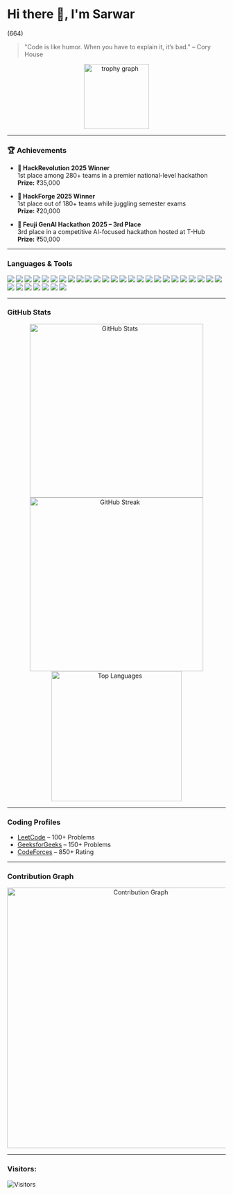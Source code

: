# Hi there 👋, I'm Sarwar
(664)
> "Code is like humor. When you have to explain it, it’s bad." – Cory House

<div align="center">
  <img src="https://github-profile-trophy.vercel.app?username=mohfazam&theme=dracula&column=-1&row=1&margin-w=8&margin-h=8&no-bg=true&no-frame=true&order=4" height="150" alt="trophy graph" />
</div>

---

### 🏆 Achievements

- **🥇 HackRevolution 2025 Winner**  
  1st place among 280+ teams in a premier national-level hackathon  
  **Prize:** ₹35,000

- **🥇 HackForge 2025 Winner**  
  1st place out of 180+ teams while juggling semester exams  
  **Prize:** ₹20,000

- **🥉 Feuji GenAI Hackathon 2025 – 3rd Place**  
  3rd place in a competitive AI-focused hackathon hosted at T-Hub  
  **Prize:** ₹50,000


---

### Languages & Tools
<p align="left">
  <img src="https://img.shields.io/badge/HTML5-E34F26?style=for-the-badge&logo=html5&logoColor=white" />
  <img src="https://img.shields.io/badge/CSS3-1572B6?style=for-the-badge&logo=css3&logoColor=white" />
  <img src="https://img.shields.io/badge/JavaScript-F0DB4F?style=for-the-badge&logo=javascript&logoColor=black" />
  <img src="https://img.shields.io/badge/TypeScript-3178C6?style=for-the-badge&logo=typescript&logoColor=white" />
  <img src="https://img.shields.io/badge/React-61DAFB?style=for-the-badge&logo=react&logoColor=black" />
  <img src="https://img.shields.io/badge/Next.js-000000?style=for-the-badge&logo=nextdotjs&logoColor=white" />
  <img src="https://img.shields.io/badge/Tailwind%20CSS-38B2AC?style=for-the-badge&logo=tailwindcss&logoColor=white" />
  <img src="https://img.shields.io/badge/Node.js-339933?style=for-the-badge&logo=nodedotjs&logoColor=white" />
  <img src="https://img.shields.io/badge/Express.js-000000?style=for-the-badge&logo=express&logoColor=white" />
  <img src="https://img.shields.io/badge/FastAPI-009688?style=for-the-badge&logo=fastapi&logoColor=white" />
  <img src="https://img.shields.io/badge/Web3.js-F16822?style=for-the-badge&logo=web3dotjs&logoColor=white" />
  <img src="https://img.shields.io/badge/Recoil-3578E5?style=for-the-badge&logo=recoil&logoColor=white" />
  <img src="https://img.shields.io/badge/Zod-1A202C?style=for-the-badge&logo=Zod&logoColor=white" />
  <img src="https://img.shields.io/badge/PostgreSQL-336791?style=for-the-badge&logo=postgresql&logoColor=white" />
  <img src="https://img.shields.io/badge/Prisma-2D3748?style=for-the-badge&logo=prisma&logoColor=white" />
  <img src="https://img.shields.io/badge/MongoDB-47A248?style=for-the-badge&logo=mongodb&logoColor=white" />
  <img src="https://img.shields.io/badge/IPFS-65C2CB?style=for-the-badge&logo=ipfs&logoColor=white" />
  <img src="https://img.shields.io/badge/Filecoin-0090FF?style=for-the-badge&logo=filecoin&logoColor=white" />
  <img src="https://img.shields.io/badge/JWT-000000?style=for-the-badge&logo=jsonwebtokens&logoColor=white" />
  <img src="https://img.shields.io/badge/OAuth-00ADEF?style=for-the-badge&logo=oauth&logoColor=white" />
  <img src="https://img.shields.io/badge/WebSockets-010101?style=for-the-badge&logo=websocket&logoColor=white" />
  <img src="https://img.shields.io/badge/WebRTC-333333?style=for-the-badge&logo=webrtc&logoColor=white" />
  <img src="https://img.shields.io/badge/Git-F05032?style=for-the-badge&logo=git&logoColor=white" />
  <img src="https://img.shields.io/badge/GitHub-181717?style=for-the-badge&logo=github&logoColor=white" />
  <img src="https://img.shields.io/badge/Vercel-000000?style=for-the-badge&logo=vercel&logoColor=white" />
  <img src="https://img.shields.io/badge/Digital%20Ocean-0080FF?style=for-the-badge&logo=digitalocean&logoColor=white" />
  <img src="https://img.shields.io/badge/Neon-00D8FF?style=for-the-badge&logo=neon&logoColor=black" />
  <img src="https://img.shields.io/badge/Monorepo-FF6F61?style=for-the-badge&logo=monorepo&logoColor=white" />
  <img src="https://img.shields.io/badge/Turborepo-EF4444?style=for-the-badge&logo=turborepo&logoColor=white" />
  <img src="https://img.shields.io/badge/AWS-232F3E?style=for-the-badge&logo=amazonaws&logoColor=white" />
  <img src="https://img.shields.io/badge/EC2-FF9900?style=for-the-badge&logo=amazonaws&logoColor=white" />
  <img src="https://img.shields.io/badge/NGINX-009639?style=for-the-badge&logo=nginx&logoColor=white" />
</p>

---

### GitHub Stats
<div align="center">
  <img src="https://github-readme-stats.vercel.app/api?username=mohfazam&show_icons=true&theme=tokyonight" alt="GitHub Stats" width="400" />
  <img src="https://github-readme-streak-stats.herokuapp.com/?user=mohfazam&theme=tokyonight" alt="GitHub Streak" width="400" />
  <img src="https://github-readme-stats.vercel.app/api/top-langs/?username=mohfazam&layout=compact&theme=tokyonight" alt="Top Languages" width="300" />
</div>

---

### Coding Profiles
- [LeetCode](https://leetcode.com/Mohfazam) – 100+ Problems  
- [GeeksforGeeks](https://auth.geeksforgeeks.org/user/Mohfazam/profile) – 150+ Problems
- [CodeForces](https://codeforces.com/profile/mohfazam) – 850+ Rating  

---

### Contribution Graph
<p align="center">
  <img src="https://github-readme-activity-graph.vercel.app/graph?username=mohfazam&theme=tokyo-night" alt="Contribution Graph" width="600" />
</p>

---


### Visitors:
![Visitors](https://komarev.com/ghpvc/?username=mohfazam&label=PROFILE+VIEWS&style=flat-square&color=blue)
